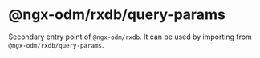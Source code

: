 # @ngx-odm/rxdb/query-params

Secondary entry point of `@ngx-odm/rxdb`. It can be used by importing from `@ngx-odm/rxdb/query-params`.
